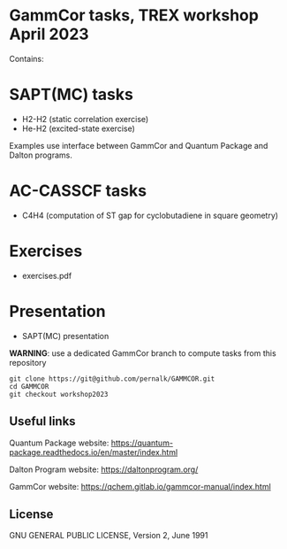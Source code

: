 # GammCor tasks, TREX workshop April 2023

Contains:
# SAPT(MC) tasks
- H2-H2 (static correlation exercise)
- He-H2 (excited-state exercise)

Examples use interface between GammCor and Quantum Package and Dalton programs.

# AC-CASSCF tasks
- C4H4 (computation of ST gap for cyclobutadiene in square geometry)

# Exercises
- exercises.pdf

# Presentation
- SAPT(MC) presentation

**WARNING**: use a dedicated GammCor branch to compute tasks from this repository

```
git clone https://git@github.com/pernalk/GAMMCOR.git
cd GAMMCOR
git checkout workshop2023
```

## Useful links
Quantum Package website:
https://quantum-package.readthedocs.io/en/master/index.html

Dalton Program website:
https://daltonprogram.org/

GammCor website:
https://qchem.gitlab.io/gammcor-manual/index.html

## License
GNU GENERAL PUBLIC LICENSE, Version 2, June 1991
